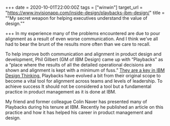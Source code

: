 +++
date = 2020-10-01T22:00:00Z
tags = ["winwin"]
target_url = "https://www.invisionapp.com/inside-design/playbacks-ibm-design/"
title = "\"My secret weapon for helping executives understand the value of design.\""

+++
In my experience many of the problems encountered are due to pour alignment as a result of even worse communication. And I think we’ve all had to bear the brunt of the results more often than we care to recall.

To help improve both communication and alignment in product design and development, Phil Gilbert (GM of IBM Design) came up with “Playbacks” as a “place where the results of all the detailed operational decisions are shown and alignment is kept with a minimum of fuss.” [They are a key in IBM Design Thinking.](https://www.ibm.com/design/approach/design-thinking/) Playbacks have evolved a bit from their original scope to become a vital tool for alignment across teams and levels of leadership. To achieve success It should not be considered a tool but a fundamental practice in product management as it is done at IBM.

My friend and former colleague Colin Naver has presented many of Playbacks during his tenure at IBM. Recently he published an article on this practice and how it has helped his career in product management and design.